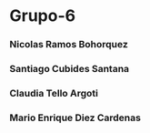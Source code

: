 # Grupo-6
### Nicolas Ramos Bohorquez
### Santiago Cubides Santana
### Claudia Tello Argoti
### Mario Enrique Diez Cardenas
